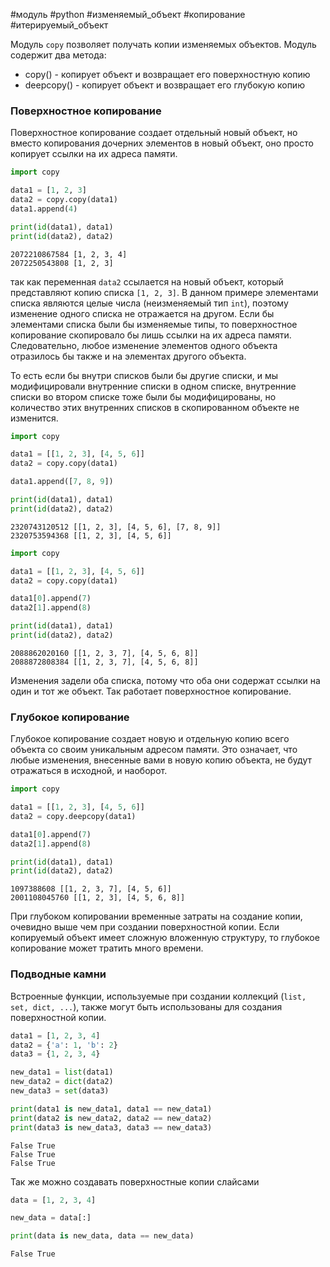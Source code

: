 #модуль #python #изменяемый_объект #копирование #итерируемый_объект 


Модуль `copy` позволяет получать копии изменяемых объектов.
Модуль содержит два метода:
- copy() - копирует объект и возвращает его поверхностную копию
- deepcopy() - копирует объект и возвращает его глубокую копию

### Поверхностное копирование
Поверхностное копирование создает отдельный новый объект, но вместо копирования дочерних элементов в новый объект, оно просто копирует ссылки на их адреса памяти.
```python
import copy

data1 = [1, 2, 3]
data2 = copy.copy(data1)
data1.append(4)

print(id(data1), data1)
print(id(data2), data2)
```
```
2072210867584 [1, 2, 3, 4]
2072250543808 [1, 2, 3]
```
так как переменная `data2` ссылается на новый объект, который представляют копию списка `[1, 2, 3]`. В данном примере элементами списка являются целые числа (неизменяемый тип `int`), поэтому изменение одного списка не отражается на другом. Если бы элементами списка были бы изменяемые типы, то поверхностное копирование скопировало бы лишь ссылки на их адреса памяти. Следовательно, любое изменение элементов одного объекта отразилось бы также и на элементах другого объекта. 

То есть если бы внутри списков были бы другие списки, и мы модифицировали внутренние списки в одном списке, внутренние списки во втором списке тоже были бы модифицированы, но количество этих внутренних списков в скопированном объекте не изменится.
```python
import copy

data1 = [[1, 2, 3], [4, 5, 6]]
data2 = copy.copy(data1)

data1.append([7, 8, 9])

print(id(data1), data1)
print(id(data2), data2)
```
```
2320743120512 [[1, 2, 3], [4, 5, 6], [7, 8, 9]]
2320753594368 [[1, 2, 3], [4, 5, 6]]
```

```python
import copy

data1 = [[1, 2, 3], [4, 5, 6]]
data2 = copy.copy(data1)

data1[0].append(7)
data2[1].append(8)

print(id(data1), data1)
print(id(data2), data2)
```
```
2088862020160 [[1, 2, 3, 7], [4, 5, 6, 8]]
2088872808384 [[1, 2, 3, 7], [4, 5, 6, 8]]
```

Изменения задели оба списка, потому что оба они содержат ссылки на один и тот же объект. Так работает поверхностное копирование. 


### Глубокое копирование
Глубокое копирование создает новую и отдельную копию всего объекта со своим уникальным адресом памяти. Это означает, что любые изменения, внесенные вами в новую копию объекта, не будут отражаться  в исходной, и наоборот.
```python
import copy

data1 = [[1, 2, 3], [4, 5, 6]]
data2 = copy.deepcopy(data1)

data1[0].append(7)
data2[1].append(8)

print(id(data1), data1)
print(id(data2), data2)
```
```
1097388608 [[1, 2, 3, 7], [4, 5, 6]]
2001108045760 [[1, 2, 3], [4, 5, 6, 8]]
```
При глубоком копировании временные затраты на создание копии, очевидно выше чем при создании поверхностной копии. Если копируемый объект имеет сложную вложенную структуру, то глубокое копирование может тратить много времени.


### Подводные камни
Встроенные функции, используемые при создании коллекций (`list, set, dict, ...`), также могут быть использованы для создания поверхностной копии.
```python
data1 = [1, 2, 3, 4]
data2 = {'a': 1, 'b': 2}
data3 = {1, 2, 3, 4}

new_data1 = list(data1)
new_data2 = dict(data2)
new_data3 = set(data3)

print(data1 is new_data1, data1 == new_data1)
print(data2 is new_data2, data2 == new_data2)
print(data3 is new_data3, data3 == new_data3)
```
```
False True
False True
False True
```
Так же можно создавать поверхностные копии слайсами
```python
data = [1, 2, 3, 4]

new_data = data[:]

print(data is new_data, data == new_data)
```
```
False True
```